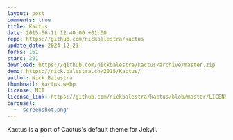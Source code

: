 ```yaml
---
layout: post
comments: true
title: Kactus
date: 2015-06-11 12:40:00 +01:00
repo: https://github.com/nickbalestra/kactus
update_date: 2024-12-23
forks: 161
stars: 391
download: https://github.com/nickbalestra/kactus/archive/master.zip
demo: https://nick.balestra.ch/2015/Kactus/
author: Nick Balestra
thumbnail: kactus.webp
license: MIT
license_link: https://github.com/nickbalestra/kactus/blob/master/LICENSE
carousel:
  - 'screenshot.png'
---
```


Kactus is a port of Cactus's default theme for Jekyll.
